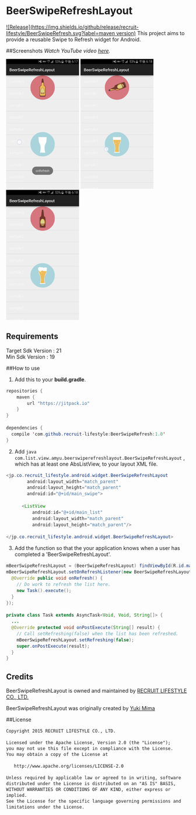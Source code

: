 # BeerSwipeRefreshLayout

[![Release](https://img.shields.io/github/release/recruit-lifestyle/BeerSwipeRefresh.svg?label=maven version)](https://github.com/recruit-lifestyle/BeerSwipeRefresh)
This project aims to provide a reusable Swipe to Refresh widget for Android.


##Screenshots
*Watch YouTube video [here](https://www.youtube.com/watch?v=ZIBP56GboX0).*

<img src="./sc/sc1.png" width="200">
<img src="./sc/sc2.png" width="200">
<img src="./sc/sc3.png" width="200">

## Requirements
Target Sdk Version : 21  
Min Sdk Version : 19  

##How to use
1) Add this to your **build.gradle**.
```java
repositories {
    maven {
        url "https://jitpack.io"
    }
}

dependencies {
  compile 'com.github.recruit-lifestyle:BeerSwipeRefresh:1.0'
}
```  

2) Add  ```java com.list.view.amyu.beerswiperefreshlayout.BeerSwipeRefreshLayout``` , which has at least one AbsListView, to your layout XML file.
```java
<jp.co.recruit_lifestyle.android.widget.BeerSwipeRefreshLayout
        android:layout_width="match_parent"
        android:layout_height="match_parent"
        android:id="@+id/main_swipe">

      <ListView
          android:id="@+id/main_list"
          android:layout_width="match_parent"
          android:layout_height="match_parent"/>

</jp.co.recruit_lifestyle.android.widget.BeerSwipeRefreshLayout>
```  

3) Add the function so that the your application knows when a user has completed a 'BeerSwipeRefreshLayout'.
```java
mBeerSwipeRefreshLayout = (BeerSwipeRefreshLayout) findViewById(R.id.main_swipe);
mBeerSwipeRefreshLayout.setOnRefreshListener(new BeerSwipeRefreshLayout.OnRefreshListener() {
  @Override public void onRefresh() {
    // Do work to refresh the list here.
    new Task().execute();
  }
});

private class Task extends AsyncTask<Void, Void, String[]> {
  ...
  @Override protected void onPostExecute(String[] result) {
    // Call setRefreshing(false) when the list has been refreshed.
    mBeerSwipeRefreshLayout.setRefreshing(false);
    super.onPostExecute(result);
  }
}
```

## Credits

BeerSwipeRefreshLayout is owned and maintained by [RECRUIT LIFESTYLE CO., LTD.](http://www.recruit-lifestyle.co.jp/)

BeerSwipeRefreshLayout was originally created by [Yuki Mima](https://github.com/amyu)  


##License

    Copyright 2015 RECRUIT LIFESTYLE CO., LTD.

    Licensed under the Apache License, Version 2.0 (the "License");
    you may not use this file except in compliance with the License.
    You may obtain a copy of the License at

       http://www.apache.org/licenses/LICENSE-2.0

    Unless required by applicable law or agreed to in writing, software
    distributed under the License is distributed on an "AS IS" BASIS,
    WITHOUT WARRANTIES OR CONDITIONS OF ANY KIND, either express or implied.
    See the License for the specific language governing permissions and
    limitations under the License.
